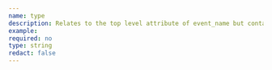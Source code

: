 ```yaml
---
name: type
description: Relates to the top level attribute of event_name but contains a value that we have defined.
example:
required: no
type: string
redact: false
---
```

